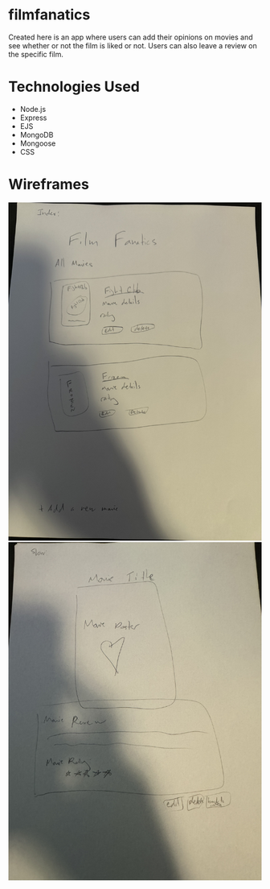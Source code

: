 # filmfanatics
Created here is an app where users can add their opinions on movies and see whether or not the film is liked or not. Users can also leave a review on the specific film.

# Technologies Used
- Node.js
- Express
- EJS
- MongoDB
- Mongoose
- CSS

# Wireframes
![Alt text](public/images/wireframe1.jpeg)
![Alt text](public/images/wireframe2.jpeg)